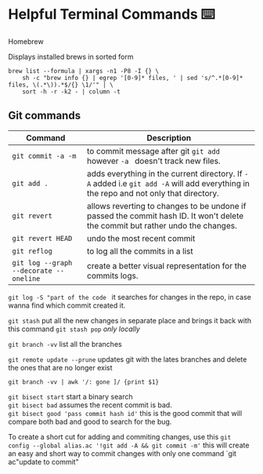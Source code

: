 # Helpful Terminal Commands ⌨️ 

Homebrew

Displays installed brews in sorted form

```
brew list --formula | xargs -n1 -P8 -I {} \
    sh -c "brew info {} | egrep '[0-9]* files, ' | sed 's/^.*[0-9]* files, \(.*\)).*$/{} \1/'" | \
    sort -h -r -k2 - | column -t
```

## Git commands 

| Command   | Description  |
| ------------- | ------------- |
|`git commit -a -m` | to commit message after git `git add` however `-a ` doesn't track new files. |
|`git add .`| adds everything in the current directory. If `-A` added i.e `git add -A` will add everything in the repo and not only that directory.|
|`git revert` |allows reverting to changes to be undone if passed the commit hash ID. It won't delete the commit but rather undo the changes.| 
|`git revert HEAD` |undo the most recent commit|
|`git reflog`| to log all the commits in a list|
|`git log --graph --decorate --oneline`| create a better visual representation for the commits logs.| 

`git log -S "part of the code ` it searches for changes in the repo, in case wanna find which commit created it. 

`git stash` put all the new changes in separate place and brings it back with this command `git stash pop` *only locally*

`git branch -vv` list all the branches 

`git remote update --prune` updates git with the lates branches and delete the ones that are no longer exist

`git branch -vv | awk '/: gone ]/ {print $1} `

`git bisect start` start a binary search  
`git bisect bad` assumes the recent commit is bad.  
`git bisect good 'pass commit hash id'` this is the good commit that will compare both bad and good to search for the bug.  

To create a short cut for adding and commiting changes, use this `git config --global alias.ac '!git add -A && git commit -m'` this will create an easy and short way to commit changes with only one command `git ac"update to commit"

